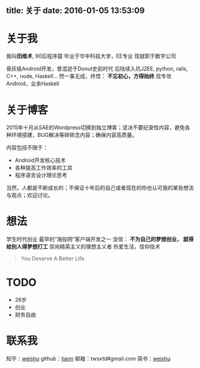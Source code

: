 title: 关于
date: 2016-01-05 13:53:09
---
# 关于我

我叫**田维术**, 90后程序猿
毕业于华中科技大学，EE专业
现就职于数字公司

骨灰级Android开发，曾混迹于Donut史前时代
后陆续入坑J2EE, python, rails, C++, node, Haskell...
然一事无成，终悟：
**不忘初心，方得始终**
现专攻Android，业余Haskell

# 关于博客

2015年十月从SAE的Wordpress切换到独立博客；坚决不要纪录性内容，避免各种环境搭建，BUG解决等碎碎念内容；确保内容高质量。

内容包括不限于：

- Android开发核心技术
- 各种提高工作效率的工具
- 程序语言设计理论思考

当然，人都是不断成长的；不保证十年后的自己或者现在的你也认可我的某些想法与观点；欢迎讨论。

# 想法

学生时代创业
最早的“海投网”客户端开发之一
坚信：
**不为自己的梦想创业，
就得给别人得梦想打工**
崇尚精英主义的理想主义者
热爱生活，信仰技术

> You Deserve A Better Life.

# TODO

- 26岁
- 创业
- 财务自由

# 联系我

知乎：[weishu](https://www.zhihu.com/people/tian-weishu)
github：[tiann](https://github.com/tiann)
邮箱：twsxtd#gmail.com
简书：[weishu](http://www.jianshu.com/users/e347b97e2f0c/latest_articles)


